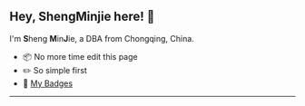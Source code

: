 ## Hey, ShengMinjie here! :wave:


I'm **S**heng **M**in**J**ie, a DBA from Chongqing, China.

-   :package: No more time edit this page
-   :pencil2: So simple first
-   :seedling: [My Badges](https://www.youracclaim.com/users/minjie-sheng/badges)

---

